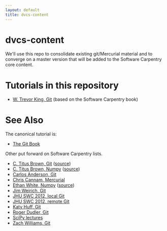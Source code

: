 ```yaml
---
layout: default
title: dvcs-content
---
```

dvcs-content
============

We'll use this repo to consolidate existing git/Mercurial material and to converge on a
master version that will be added to the Software Carpentry core content.

Tutorials in this repository
============================

* [W. Trevor King,
  Git](http://wking.github.com/dvcs-content/wking/version-control.html)
  (based on the Software Carpentry book)

See Also
========

The canonical tutorial is:

* [The Git Book](http://git-scm.com/book/)

Other put forward on Software Carpentry lists.

* [C. Titus Brown, Git](http://ged.msu.edu/angus/git-intro.html)
  ([source](https://github.com/ngs-docs/edda/blob/master/doc/git-intro.txt))
* [C. Titus Brown,
  Numpy](http://nbviewer.ipython.org/urls/raw.github.com/ngs-docs/ngs-notebooks/master/ngs-11-python-and-graphing.ipynb)
  ([source](https://github.com/ngs-docs/ngs-notebooks))
* [Carlos Anderson, Git](https://github.com/redcurry/git_tutorial)
* [Chris Cannam,
  Mercurial](https://code.soundsoftware.ac.uk/projects/easyhg/wiki/SC2012BootcampPlan)
* [Ethan White, Numpy](http://www.programmingforbiologists.org/lectures-and-notes)
  ([source](https://github.com/weecology/progbio/))
* [Jim Weirich, Git](http://gitimmersion.com/)
* [JHU SWC 2012, local
  Git](https://github.com/JHU-SWC-2012/SWC-bootcamp/tree/master/3a-VersionControlLocal)
* [JHU SWC 2012, remote
  Git](https://github.com/JHU-SWC-2012/SWC-bootcamp/tree/master/3b-VersionControlRemote)
* [Katy Huff,
  Git](https://github.com/thehackerwithin/PyTrieste/wiki/Lesson2a-VersionControl)
* [Roger Dudler, Git](http://rogerdudler.github.com/git-guide/)
* [SciPy lectures](http://scipy-lectures.github.com/)
* [Zach Williams,
  Git](https://github.com/codeforamerica/skillshares/tree/master/git_basics)
